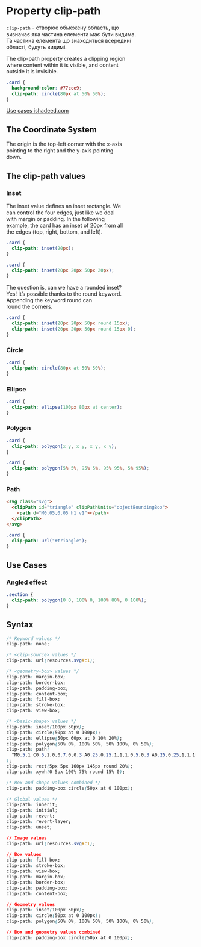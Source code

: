 # Property clip-path

`clip-path` - створює обмежену область, що  
визначає яка частина елемента має бути видима.   
Та частина елемента що знаходиться всередині  
області, будуть видимі.

The clip-path property creates a clipping region  
where content within it is visible, and content  
outside it is invisible.

```css
.card {
  background-color: #77cce9;
  clip-path: circle(80px at 50% 50%);
}
```

[Use cases ishadeed.com](https://ishadeed.com/article/clip-path)

## The Coordinate System

The origin is the top-left corner with the x-axis  
pointing to the right and the y-axis pointing  
down.

## The clip-path values

### Inset

The inset value defines an inset rectangle. We  
can control the four edges, just like we deal  
with margin or padding. In the following  
example, the card has an inset of 20px from all  
the edges (top, right, bottom, and left).

```css
.card {
  clip-path: inset(20px);
}

.card {
  clip-path: inset(20px 20px 50px 20px);
}
```

The question is, can we have a rounded inset?  
Yes! It’s possible thanks to the round keyword.  
Appending the keyword round <border-radius> can  
round the corners.

```css
.card {
  clip-path: inset(20px 20px 50px round 15px);
  clip-path: inset(20px 20px 50px round 15px 0);
}
```
### Circle

```css
.card {
  clip-path: circle(80px at 50% 50%);
}
```

### Ellipse

```css
.card {
  clip-path: ellipse(100px 80px at center);
}
```

### Polygon

```css
.card {
  clip-path: polygon(x y, x y, x y, x y);
}

.card {
  clip-path: polygon(5% 5%, 95% 5%, 95% 95%, 5% 95%);
}
```

### Path

```html
<svg class="svg">
  <clipPath id="triangle" clipPathUnits="objectBoundingBox">
    <path d="M0.05,0.05 h1 v1"></path>
  </clipPath>
</svg>
```

```css
.card {
  clip-path: url("#triangle");
}
```

## Use Cases

### Angled effect

```css
.section {
  clip-path: polygon(0 0, 100% 0, 100% 80%, 0 100%);
}
```

## Syntax

```css
/* Keyword values */
clip-path: none;

/* <clip-source> values */
clip-path: url(resources.svg#c1);

/* <geometry-box> values */
clip-path: margin-box;
clip-path: border-box;
clip-path: padding-box;
clip-path: content-box;
clip-path: fill-box;
clip-path: stroke-box;
clip-path: view-box;

/* <basic-shape> values */
clip-path: inset(100px 50px);
clip-path: circle(50px at 0 100px);
clip-path: ellipse(50px 60px at 0 10% 20%);
clip-path: polygon(50% 0%, 100% 50%, 50% 100%, 0% 50%);
clip-path: path(
  "M0.5,1 C0.5,1,0,0.7,0,0.3 A0.25,0.25,1,1,1,0.5,0.3 A0.25,0.25,1,1,1,1,0.3 C1,0.7,0.5,1,0.5,1 Z"
);
clip-path: rect(5px 5px 160px 145px round 20%);
clip-path: xywh(0 5px 100% 75% round 15% 0);

/* Box and shape values combined */
clip-path: padding-box circle(50px at 0 100px);

/* Global values */
clip-path: inherit;
clip-path: initial;
clip-path: revert;
clip-path: revert-layer;
clip-path: unset;

// Image values
clip-path: url(resources.svg#c1);

// Box values
clip-path: fill-box;
clip-path: stroke-box;
clip-path: view-box;
clip-path: margin-box;
clip-path: border-box;
clip-path: padding-box;
clip-path: content-box;

// Geometry values
clip-path: inset(100px 50px);
clip-path: circle(50px at 0 100px);
clip-path: polygon(50% 0%, 100% 50%, 50% 100%, 0% 50%);

// Box and geometry values combined
clip-path: padding-box circle(50px at 0 100px);
```
